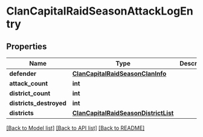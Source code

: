 # ClanCapitalRaidSeasonAttackLogEntry

## Properties
Name | Type | Description | Notes
------------ | ------------- | ------------- | -------------
**defender** | [**ClanCapitalRaidSeasonClanInfo**](ClanCapitalRaidSeasonClanInfo.md) |  | [optional] 
**attack_count** | **int** |  | [optional] 
**district_count** | **int** |  | [optional] 
**districts_destroyed** | **int** |  | [optional] 
**districts** | [**ClanCapitalRaidSeasonDistrictList**](ClanCapitalRaidSeasonDistrictList.md) |  | [optional] 

[[Back to Model list]](../README.md#documentation-for-models) [[Back to API list]](../README.md#documentation-for-api-endpoints) [[Back to README]](../README.md)

